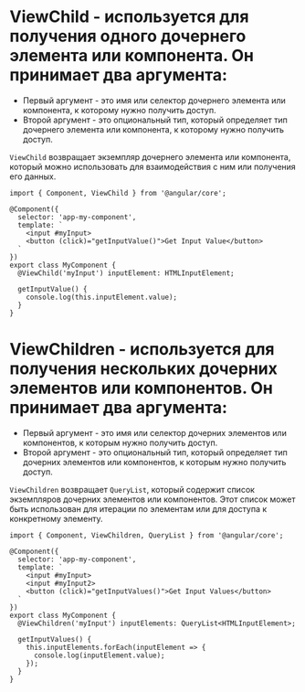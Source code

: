
# ViewChild - используется для получения одного дочернего элемента или компонента. Он принимает два аргумента:

- Первый аргумент - это имя или селектор дочернего элемента или компонента, к которому нужно получить доступ.
- Второй аргумент - это опциональный тип, который определяет тип дочернего элемента или компонента, к которому нужно получить доступ.

`ViewChild` возвращает экземпляр дочернего элемента или компонента, который можно использовать для взаимодействия с ним или получения его данных.

```TS
import { Component, ViewChild } from '@angular/core';

@Component({
  selector: 'app-my-component',
  template: `
    <input #myInput>
    <button (click)="getInputValue()">Get Input Value</button>
  `
})
export class MyComponent {
  @ViewChild('myInput') inputElement: HTMLInputElement;

  getInputValue() {
    console.log(this.inputElement.value);
  }
}
```


# ViewChildren - используется для получения нескольких дочерних элементов или компонентов. Он принимает два аргумента:

- Первый аргумент - это имя или селектор дочерних элементов или компонентов, к которым нужно получить доступ.
- Второй аргумент - это опциональный тип, который определяет тип дочерних элементов или компонентов, к которым нужно получить доступ.

`ViewChildren` возвращает `QueryList`, который содержит список экземпляров дочерних элементов или компонентов. Этот список может быть использован для итерации по элементам или для доступа к конкретному элементу.

```TS
import { Component, ViewChildren, QueryList } from '@angular/core';

@Component({
  selector: 'app-my-component',
  template: `
    <input #myInput>
    <input #myInput2>
    <button (click)="getInputValues()">Get Input Values</button>
  `
})
export class MyComponent {
  @ViewChildren('myInput') inputElements: QueryList<HTMLInputElement>;

  getInputValues() {
    this.inputElements.forEach(inputElement => {
      console.log(inputElement.value);
    });
  }
}
```

